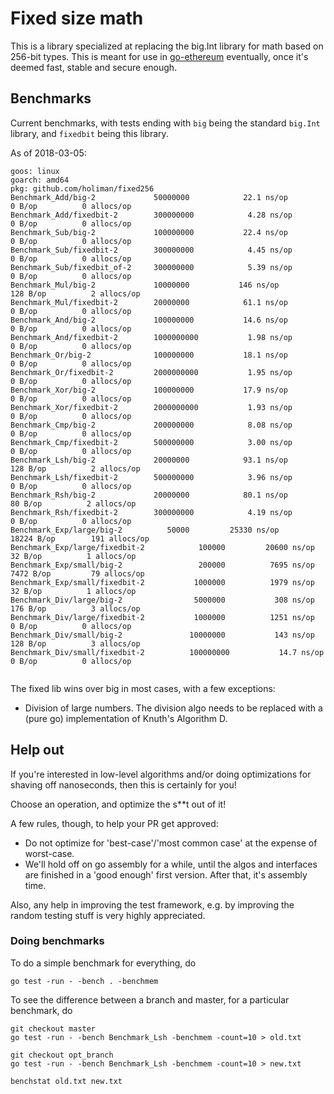 # Fixed size math

This is a library specialized at replacing the big.Int library for math based on 256-bit types. This is meant for use in [go-ethereum](https://github.com/ethereu/go-ethereum) eventually, once it's deemed fast, stable and secure enough. 

## Benchmarks

Current benchmarks, with tests ending with `big` being the standard `big.Int` library, and `fixedbit` being this library. 

As of 2018-03-05:
```
goos: linux
goarch: amd64
pkg: github.com/holiman/fixed256
Benchmark_Add/big-2         	50000000	        22.1 ns/op	       0 B/op	       0 allocs/op
Benchmark_Add/fixedbit-2    	300000000	         4.28 ns/op	       0 B/op	       0 allocs/op
Benchmark_Sub/big-2         	100000000	        22.4 ns/op	       0 B/op	       0 allocs/op
Benchmark_Sub/fixedbit-2    	300000000	         4.45 ns/op	       0 B/op	       0 allocs/op
Benchmark_Sub/fixedbit_of-2 	300000000	         5.39 ns/op	       0 B/op	       0 allocs/op
Benchmark_Mul/big-2         	10000000	       146 ns/op	     128 B/op	       2 allocs/op
Benchmark_Mul/fixedbit-2    	20000000	        61.1 ns/op	       0 B/op	       0 allocs/op
Benchmark_And/big-2         	100000000	        14.6 ns/op	       0 B/op	       0 allocs/op
Benchmark_And/fixedbit-2    	1000000000	         1.98 ns/op	       0 B/op	       0 allocs/op
Benchmark_Or/big-2          	100000000	        18.1 ns/op	       0 B/op	       0 allocs/op
Benchmark_Or/fixedbit-2     	2000000000	         1.95 ns/op	       0 B/op	       0 allocs/op
Benchmark_Xor/big-2         	100000000	        17.9 ns/op	       0 B/op	       0 allocs/op
Benchmark_Xor/fixedbit-2    	2000000000	         1.93 ns/op	       0 B/op	       0 allocs/op
Benchmark_Cmp/big-2         	200000000	         8.08 ns/op	       0 B/op	       0 allocs/op
Benchmark_Cmp/fixedbit-2    	500000000	         3.00 ns/op	       0 B/op	       0 allocs/op
Benchmark_Lsh/big-2         	20000000	        93.1 ns/op	     128 B/op	       2 allocs/op
Benchmark_Lsh/fixedbit-2    	500000000	         3.96 ns/op	       0 B/op	       0 allocs/op
Benchmark_Rsh/big-2         	20000000	        80.1 ns/op	      80 B/op	       2 allocs/op
Benchmark_Rsh/fixedbit-2    	300000000	         4.19 ns/op	       0 B/op	       0 allocs/op
Benchmark_Exp/large/big-2   	   50000	     25330 ns/op	   18224 B/op	     191 allocs/op
Benchmark_Exp/large/fixedbit-2         	  100000	     20600 ns/op	      32 B/op	       1 allocs/op
Benchmark_Exp/small/big-2              	  200000	      7695 ns/op	    7472 B/op	      79 allocs/op
Benchmark_Exp/small/fixedbit-2         	 1000000	      1979 ns/op	      32 B/op	       1 allocs/op
Benchmark_Div/large/big-2              	 5000000	       308 ns/op	     176 B/op	       3 allocs/op
Benchmark_Div/large/fixedbit-2         	 1000000	      1251 ns/op	       0 B/op	       0 allocs/op
Benchmark_Div/small/big-2              	10000000	       143 ns/op	     128 B/op	       3 allocs/op
Benchmark_Div/small/fixedbit-2         	100000000	        14.7 ns/op	       0 B/op	       0 allocs/op


```

The fixed lib wins over big in most cases, with a few exceptions: 

- Division of large numbers. The division algo needs to be replaced with a (pure go) implementation of Knuth's Algorithm D. 

## Help out

If you're interested in low-level algorithms and/or doing optimizations for shaving off nanoseconds, then this is certainly for you!

Choose an operation, and optimize the s**t out of it!

A few rules, though, to help your PR get approved:

- Do not optimize for 'best-case'/'most common case' at the expense of worst-case. 
- We'll hold off on go assembly for a while, until the algos and interfaces are finished in a 'good enough' first version. After that, it's assembly time. 

Also, any help in improving the test framework, e.g. by improving the random testing stuff is very highly appreciated. 

### Doing benchmarks

To do a simple benchmark for everything, do

```
go test -run - -bench . -benchmem

```

To see the difference between a branch and master, for a particular benchmark, do

```
git checkout master
go test -run - -bench Benchmark_Lsh -benchmem -count=10 > old.txt

git checkout opt_branch
go test -run - -bench Benchmark_Lsh -benchmem -count=10 > new.txt

benchstat old.txt new.txt

```
